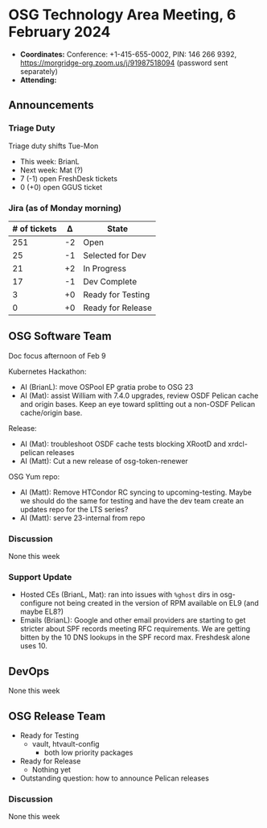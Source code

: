 # OSG Technology Area Meeting, 6 February 2024

-   **Coordinates:** Conference: +1-415-655-0002, PIN: 146 266 9392,
    <https://morgridge-org.zoom.us/j/91987518094> (password sent separately)
-   **Attending:**

## Announcements

### Triage Duty

Triage duty shifts Tue-Mon

-   This week: BrianL
-   Next week: Mat (?)
-   7 (-1) open FreshDesk tickets
-   0 (+0) open GGUS ticket

### Jira (as of Monday morning)

| # of tickets | &Delta; | State             |
|--------------|---------|-------------------|
| 251          | -2      | Open              |
| 25           | -1      | Selected for Dev  |
| 21           | +2      | In Progress       |
| 17           | -1      | Dev Complete      |
| 3            | +0      | Ready for Testing |
| 0            | +0      | Ready for Release |

## OSG Software Team

Doc focus afternoon of Feb 9

Kubernetes Hackathon:
-   AI (BrianL): move OSPool EP gratia probe to OSG 23
-   AI (Mat): assist William with 7.4.0 upgrades, review OSDF Pelican cache and origin bases.
    Keep an eye toward splitting out a non-OSDF Pelican cache/origin base.

Release:
-   AI (Mat): troubleshoot OSDF cache tests blocking XRootD and xrdcl-pelican releases
-   AI (Matt): Cut a new release of osg-token-renewer

OSG Yum repo:
-   AI (Matt): Remove HTCondor RC syncing to upcoming-testing.
    Maybe we should do the same for testing and have the dev team create an updates repo for the LTS series?
-   AI (Matt): serve 23-internal from repo

### Discussion

None this week

### Support Update

-   Hosted CEs (BrianL, Mat): ran into issues with `%ghost` dirs in osg-configure not being created in the version of
    RPM available on EL9 (and maybe EL8?)
-   Emails (BrianL): Google and other email providers are starting to get stricter about SPF records meeting RFC
    requirements.
    We are getting bitten by the 10 DNS lookups in the SPF record max.
    Freshdesk alone uses 10.

## DevOps

None this week

## OSG Release Team

-   Ready for Testing
    -   vault, htvault-config
        - both low priority packages
-   Ready for Release
    -   Nothing yet
-   Outstanding question: how to announce Pelican releases

### Discussion

None this week
